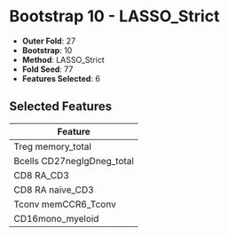 # Bootstrap 10 - LASSO_Strict

- **Outer Fold**: 27
- **Bootstrap**: 10
- **Method**: LASSO_Strict
- **Fold Seed**: 77
- **Features Selected**: 6

## Selected Features

| Feature |
|---------|
| Treg memory_total |
| Bcells CD27negIgDneg_total |
| CD8 RA_CD3 |
| CD8 RA naive_CD3 |
| Tconv memCCR6_Tconv |
| CD16mono_myeloid |
